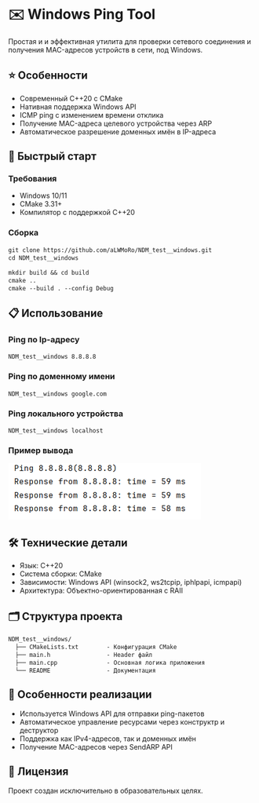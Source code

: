 # ✉️ Windows Ping Tool
Простая и и эффективная утилита для проверки сетевого соединения
и получения MAC-адресов устройств в сети, под Windows.

## ⭐️ Особенности
 - Современный C++20 с CMake
 - Нативная поддержка Windows API
 - ICMP ping с изменением времени отклика
 - Получение MAC-адреса целевого устройства через ARP
 - Автоматическое разрешение доменных имён в IP-адреса

## 🚀 Быстрый старт
### Требования
 - Windows 10/11
 - CMake 3.31+
 - Компилятор с поддержкой C++20

### Сборка
```
git clone https://github.com/aLWMoRo/NDM_test__windows.git
cd NDM_test__windows
```
```
mkdir build && cd build
cmake ..
cmake --build . --config Debug
```


## 📋 Использование
  ### Ping по Ip-адресу
    NDM_test__windows 8.8.8.8

  ### Ping по доменному имени
    NDM_test__windows google.com

  ### Ping локального устройства
    NDM_test__windows localhost

  ### Пример вывода
  ![screenshot](Images/Example_ping.png)


## 🛠 Технические детали
 - Язык: C++20
 - Система сборки: CMake
 - Зависимости: Windows API (winsock2, ws2tcpip, iphlpapi, icmpapi)
 - Архитектура: Объектно-ориентированная с RAII


## 🗂 Структура проекта
```
NDM_test__windows/
  ├── CMakeLists.txt        - Конфигурация CMake
  ├── main.h                - Header файл
  ├── main.cpp              - Основная логика приложения
  └── README                - Документация
```


## 🔧 Особенности реализации
 - Используется Windows API для отправки ping-пакетов
 - Автоматическое управление ресурсами через конструктр и деструктор
 - Поддержка как IPv4-адресов, так и доменных имён
 - Получение MAC-адресов через SendARP API


## 📝 Лицензия
Проект создан исключительно в образовательных целях.
